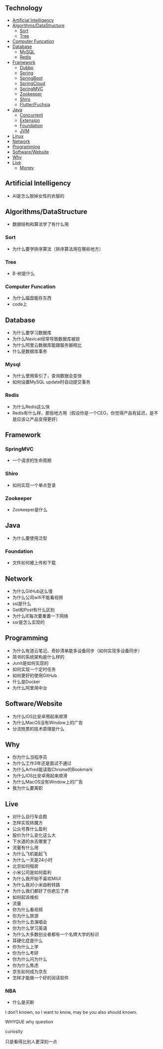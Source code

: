 ## Technology
* [Artificial Intelligency](#Artificial-Intelligency)
* [Algorithms/DataStructure](#Algorithms/DataStructure)
  * [Sort](#Sort)
  * [Tree](#Tree)
* [Computer Funcation](#Computer-Funcation)
* [Database](#Database)
  * [MySQL](#MySQL)
  * [Redis](#Redis)
* [Framework](#Framework)
  * [Dubbo](#Dubbo)
  * [Spring](#Spring)
  * [SpringBoot](#SpringBoot)
  * [SpringCloud](#SpringCloud)
  * [SpringMVC](#SpringMVC)
  * [Zookeeper](#Zookeeper)
  * [Shiro](#Shiro)
  * [Flutter/Fuchsia](Flutter/Fuchsia)
* [Java](#Java)
  * [Concurrent](#Concurrent)
  * [Extension](#Extension)
  * [Foundation](#Foundation)
  * [JVM](#JVM)
* [Linux](#Linux)
* [Network](#Network)
* [Programming](#Programming)
* [Software/Website](#Software/Website])
* [Why](#Why)
* [Live](#Live)
   * [Money](#Money)

## Artificial Intelligency
* AI是怎么脱掉女性的衣服的

## Algorithms/DataStructure
* 数据结构和算法学了有什么用

### Sort
* 为什么要学排序算法（排序算法用在哪些地方）

### Tree
* B-树是什么

### Computer Funcation
* 为什么磁盘能存东西
* code上

## Database
* 为什么要学习数据库
* 为什么Navicat经常导致数据库被锁
* 为什么阿里云数据库能跟服务器相比
* 什么是数据库事务

### Mysql
* 为什么使用索引了，查询数据会变快
* 如何设置MySQL update时自动提交事务

### Redis
* 为什么Redis这么快
* Redis有什么样，那些地方用（假设你是一个CEO，你觉得产品有延迟，是不是应该让产品变得更好）

## Framework
### SpringMVC
* 一个请求的生命周期

### Shiro
* 如何实现一个单点登录

### Zookeeper
* Zookeeper是什么

## Java
* 为什么要使用泛型

### Foundation
* 文件如何被上传和下载

## Network
* 为什么GitHub这么慢
* 为什么公司wifi不能看视频
* ssl是什么
* Get和Post有什么区别
* 为什么IE每次要重置一下网络
* ssr是怎么实现的

## Programming
* 为什么有道云笔记、奇妙清单能多设备同步（如何实现多设备同步）
* 简书的系统架构是什么样的
* Junit是如何实现的
* 如何实现一个定时任务
* 如何更好的使用GitHub
* 什么是Docker
* 为什么阿里用中台

## Software/Website
* 为什么IOS比安卓用起来顺滑
* 为什么MacOS没有Window上的广告
* 分流抢票的技术原理是什么

## Why
* 你为什么当程序员
* 为什么工作3年还是面试不通过
* 为什么Arfred能读取Chrome的Bookmark
* 为什么IOS比安卓用起来顺滑
* 为什么MacOS没有Window上的广告
* 我为什么要离职

## Live
* 对什么自行车会跑
* 怎样实现转魔方
* 公众号靠什么盈利
* 股价为什么变化这么大
* 下水道的水去哪里了
* 流量有什么用
* 为什么飞机能起飞
* 为什么一天是24小时
* 北京如何租房
* 小米公司是如何盈利
* 为什么我开始不喜欢MIUI
* 为什么我对小米由粉转路
* 为什么我们都好了伤疤忘了疼
* 如何起诉维权
* 流量
* 你为什么看视频
* 你为什么旅游
* 你为什么去演唱会
* 你为什么学习英语
* 为什么大多数创业者都有一个名牌大学的标识
* 耳硬化症是什么
* 你为什么上学
* 你为什么考研
* 你为什么问为什么
* 你为什么焦虑
* 京东如何成为京东
* 怎样才能做一个好的阅读软件

### NBA
* 什么是买断



I don’t known, so I want to know, may be you also should known.

WHYQUE why question

curiosity

只是看得比别人更深刻一点

